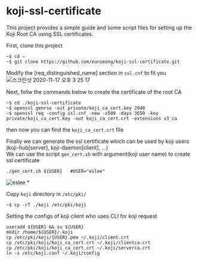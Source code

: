 # koji-ssl-certificate
This project provides a simple guide and some script files for setting up the Koji Root CA using SSL certificates.

First, clone this project
```shell
~$ cd ~
~$ git clone https://github.com/eunseong/koji-ssl-certificate.git
```
Modify the [req_distinguished_name] section in `ssl.cnf` to fit you
![스크린샷 2020-11-17 오후 3 25 17](https://user-images.githubusercontent.com/9551173/99354099-1a613000-28e9-11eb-8ad3-499626d13b2b.png)

Next, follw the commands below to create the certificate of the root CA
```shell
~$ cd ./koji-ssl-certificate
~$ openssl genrsa -out private/koji_ca_cert.key 2048
~$ openssl req -config ssl.cnf -new -x509 -days 3650 -key private/koji_ca_cert.key -out koji_ca_cert.crt -extensions v3_ca
```
then now you can find the `koji_ca_cert.crt` file


Finally we can generate the ssl certificate which can be used by koji users (koji-hub[server], koji-daemon[client], ...) <br/>
We can use the script `gen_cert.sh` with argument(koji user name) to create ssl certificate
```shell
./gen_cert.sh ${USER}   #USER="eslee"
```
![eslee](https://user-images.githubusercontent.com/9551173/99356756-0a981a80-28ee-11eb-8a48-c88ffe268ead.png)
* 

Copy `koji` directory in `/etc/pki/`
```shell
~$ cp -rT ./koji /etc/pki/koji
```

Setting the configs of koji client who uses CLI for koji request
```shell
useradd ${USER} && su ${USER}
mkdir /home/${USER}/.koji
cp /etc/pki/koji/{USER}.pem ~/.koji/client.crt
cp /etc/pki/koji/koji_ca_cert.crt ~/.koji/clientca.crt
cp /etc/pki/koji/koji_ca_cert.crt ~/.koji/serverca.crt
ln -s /etc/koji.conf ~/.koji/config

```
